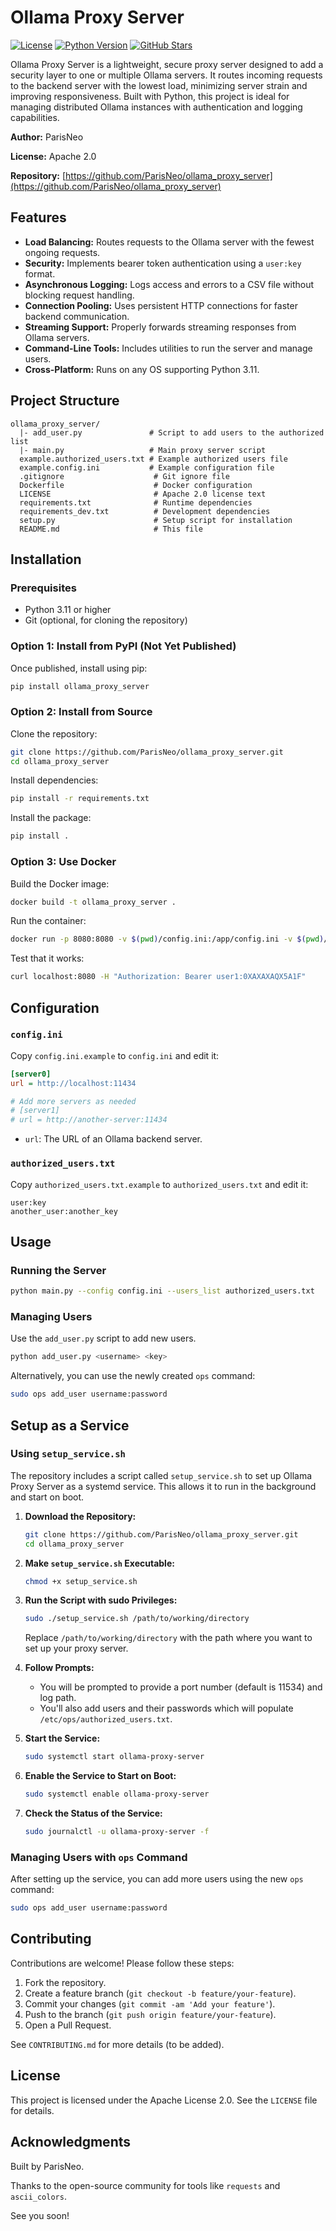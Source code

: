 # Ollama Proxy Server

[![License](https://img.shields.io/badge/License-Apache%202.0-blue.svg)](LICENSE)
[![Python Version](https://img.shields.io/badge/python-3.11-green.svg)](https://www.python.org/downloads/release/python-311/)
[![GitHub Stars](https://img.shields.io/github/stars/ParisNeo/ollama_proxy_server?style=social)](https://github.com/ParisNeo/ollama_proxy_server)

Ollama Proxy Server is a lightweight, secure proxy server designed to add a security layer to one or multiple Ollama servers. It routes incoming requests to the backend server with the lowest load, minimizing server strain and improving responsiveness. Built with Python, this project is ideal for managing distributed Ollama instances with authentication and logging capabilities.

**Author:** ParisNeo

**License:** Apache 2.0

**Repository:** [https://github.com/ParisNeo/ollama_proxy_server](https://github.com/ParisNeo/ollama_proxy_server)

## Features

*   **Load Balancing:** Routes requests to the Ollama server with the fewest ongoing requests.
*   **Security:** Implements bearer token authentication using a `user:key` format.
*   **Asynchronous Logging:** Logs access and errors to a CSV file without blocking request handling.
*   **Connection Pooling:** Uses persistent HTTP connections for faster backend communication.
*   **Streaming Support:** Properly forwards streaming responses from Ollama servers.
*   **Command-Line Tools:** Includes utilities to run the server and manage users.
*   **Cross-Platform:** Runs on any OS supporting Python 3.11.

## Project Structure

```plaintext
ollama_proxy_server/
  |- add_user.py               # Script to add users to the authorized list
  |- main.py                   # Main proxy server script
  example.authorized_users.txt # Example authorized users file
  example.config.ini           # Example configuration file
  .gitignore                    # Git ignore file
  Dockerfile                    # Docker configuration
  LICENSE                       # Apache 2.0 license text
  requirements.txt              # Runtime dependencies
  requirements_dev.txt          # Development dependencies
  setup.py                      # Setup script for installation
  README.md                     # This file
```

## Installation

### Prerequisites

*   Python 3.11 or higher
*   Git (optional, for cloning the repository)

### Option 1: Install from PyPI (Not Yet Published)

Once published, install using pip:

```bash
pip install ollama_proxy_server
```

### Option 2: Install from Source

Clone the repository:

```bash
git clone https://github.com/ParisNeo/ollama_proxy_server.git
cd ollama_proxy_server
```

Install dependencies:

```bash
pip install -r requirements.txt
```

Install the package:

```bash
pip install .
```

### Option 3: Use Docker

Build the Docker image:

```bash
docker build -t ollama_proxy_server .
```

Run the container:

```bash
docker run -p 8080:8080 -v $(pwd)/config.ini:/app/config.ini -v $(pwd)/authorized_users.txt:/app/authorized_users.txt ollama_proxy_server
```

Test that it works:

```bash
curl localhost:8080 -H "Authorization: Bearer user1:0XAXAXAQX5A1F"
```

## Configuration

### `config.ini`

Copy `config.ini.example` to `config.ini` and edit it:

```ini
[server0]
url = http://localhost:11434

# Add more servers as needed
# [server1]
# url = http://another-server:11434
```

*   `url`: The URL of an Ollama backend server.

### `authorized_users.txt`

Copy `authorized_users.txt.example` to `authorized_users.txt` and edit it:

```plaintext
user:key
another_user:another_key
```

## Usage

### Running the Server

```bash
python main.py --config config.ini --users_list authorized_users.txt
```

### Managing Users

Use the `add_user.py` script to add new users.

```bash
python add_user.py <username> <key>
```

Alternatively, you can use the newly created `ops` command:

```bash
sudo ops add_user username:password
```

## Setup as a Service

### Using `setup_service.sh`

The repository includes a script called `setup_service.sh` to set up Ollama Proxy Server as a systemd service. This allows it to run in the background and start on boot.

1. **Download the Repository:**

   ```bash
   git clone https://github.com/ParisNeo/ollama_proxy_server.git
   cd ollama_proxy_server
   ```

2. **Make `setup_service.sh` Executable:**

   ```bash
   chmod +x setup_service.sh
   ```

3. **Run the Script with sudo Privileges:**

   ```bash
   sudo ./setup_service.sh /path/to/working/directory
   ```

   Replace `/path/to/working/directory` with the path where you want to set up your proxy server.

4. **Follow Prompts:**
   - You will be prompted to provide a port number (default is 11534) and log path.
   - You'll also add users and their passwords which will populate `/etc/ops/authorized_users.txt`.

5. **Start the Service:**

   ```bash
   sudo systemctl start ollama-proxy-server
   ```

6. **Enable the Service to Start on Boot:**

   ```bash
   sudo systemctl enable ollama-proxy-server
   ```

7. **Check the Status of the Service:**

   ```bash
   sudo journalctl -u ollama-proxy-server -f
   ```

### Managing Users with `ops` Command

After setting up the service, you can add more users using the new `ops` command:

```bash
sudo ops add_user username:password
```

## Contributing

Contributions are welcome! Please follow these steps:

1. Fork the repository.
2. Create a feature branch (`git checkout -b feature/your-feature`).
3. Commit your changes (`git commit -am 'Add your feature'`).
4. Push to the branch (`git push origin feature/your-feature`).
5. Open a Pull Request.

See `CONTRIBUTING.md` for more details (to be added).

## License

This project is licensed under the Apache License 2.0. See the `LICENSE` file for details.

## Acknowledgments

Built by ParisNeo.

Thanks to the open-source community for tools like `requests` and `ascii_colors`.

See you soon!
